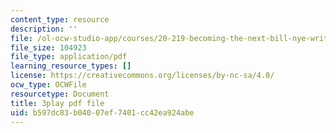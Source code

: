 ```yaml
---
content_type: resource
description: ''
file: /ol-ocw-studio-app/courses/20-219-becoming-the-next-bill-nye-writing-and-hosting-the-educational-show-january-iap-2015/b597dc83b04007ef7401cc42ea924abe_qkkI9Z9tKvo.pdf
file_size: 104923
file_type: application/pdf
learning_resource_types: []
license: https://creativecommons.org/licenses/by-nc-sa/4.0/
ocw_type: OCWFile
resourcetype: Document
title: 3play pdf file
uid: b597dc83-b040-07ef-7401-cc42ea924abe
---
```

